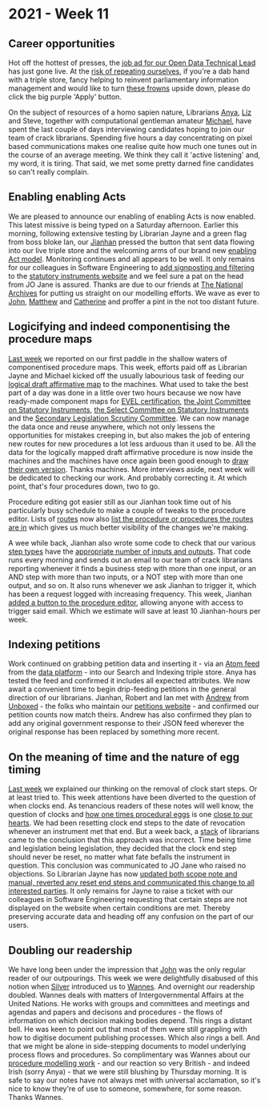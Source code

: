 # 2021 - Week 11

## Career opportunities

Hot off the hottest of presses, the [job ad for our Open Data Technical Lead](https://housesofparliament.tal.net/vx/appcentre-ParliamentaryDigitalService/brand-0/candidate/so/pm/9/pl/23/opp/2165-Open-Data-Technical-Lead/en-GB) has just gone live. At the [risk of repeating ourselves](https://twitter.com/fantasticlife/status/1373231402020450304), if you're a dab hand with a triple store, fancy helping to reinvent parliamentary information management and would like to turn [these frowns](https://pbs.twimg.com/media/EZ02GnfX0AMmIz8?format=jpg&name=large) upside down, please do click the big purple 'Apply' button.

On the subject of resources of a homo sapien nature, Librarians [Anya](https://twitter.com/bitten_), [Liz](https://twitter.com/greensideknits) and Steve, together with computational gentleman amateur [Michael](https://twitter.com/fantasticlife), have spent the last couple of days interviewing candidates hoping to join our team of crack librarians. Spending five hours a day concentrating on pixel based communications makes one realise quite how much one tunes out in the course of an average meeting. We think they call it 'active listening' and, my word, it is tiring. That said, we met some pretty darned fine candidates so can't really complain.

## Enabling enabling Acts

We are pleased to announce our enabling of enabling Acts is now enabled. This latest missive is being typed on a Saturday afternoon. Earlier this morning, following extensive testing by Librarian Jayne and a green flag from boss bloke Ian, our [Jianhan](https://twitter.com/jianhanzhu) pressed the button that sent data flowing into our live triple store and the welcoming arms of our brand new [enabling Act model](https://ukparliament.github.io/ontologies/legislation/legislation-ontology.html#d4e301). Monitoring continues and all appears to be well. It only remains for our colleagues in Software Engineering to [add signposting and filtering](https://trello.com/c/TMHt6dSy/156-si-214-introducing-other-procedures) to the [statutory instruments website](https://statutoryinstruments.parliament.uk/) and we feel sure a pat on the head from JO Jane is assured. Thanks are due to our friends at [The National Archives](https://www.nationalarchives.gov.uk/) for putting us straight on our modelling efforts. We wave as ever to [John](https://twitter.com/johnlsheridan), [Matthew](https://twitter.com/matthewj_bell) and [Catherine](https://twitter.com/CathTabone) and proffer a pint in the not too distant future.

## Logicifying and indeed componentising the procedure maps

[Last week](https://ukparliament.github.io/ontologies/meta/weeknotes/2021/10/#componentising-the-logical-procedure-maps) we reported on our first paddle in the shallow waters of componentised procedure maps. This week, efforts paid off as Librarian Jayne and Michael kicked off the usually labourious task of feeding our [logical draft affirmative map](https://ukparliament.github.io/ontologies/procedure/flowcharts/sis/logic-gates/draft-affirmative.pdf) to the machines. What used to take the best part of a day was done in a little over two hours because we now have ready-made component maps for [EVEL certification](https://ukparliament.github.io/ontologies/meta/weeknotes/2021/11/evel-certification.png), [the Joint Committee on Statutory Instruments](https://ukparliament.github.io/ontologies/meta/weeknotes/2021/11/jcsi.png), [the Select Committee on Statutory Instruments](https://ukparliament.github.io/ontologies/meta/weeknotes/2021/11/scsi.png) and the [Secondary Legislation Scrutiny Committee](https://ukparliament.github.io/ontologies/meta/weeknotes/2021/11/scsi.png). We can now manage the data once and reuse anywhere, which not only lessens the opportunities for mistakes creeping in, but also makes the job of entering new routes for new procedures a lot less arduous than it used to be. All the data for the logically mapped draft affirmative procedure is now inside the machines and the machines have once again been good enough to [draw their own version](https://ukparliament.github.io/ontologies/meta/weeknotes/2021/11/draft-affirmative.png). Thanks machines. More interviews aside, next week will be dedicated to checking our work. And probably correcting it. At which point, that's four procedures down, two to go.

Procedure editing got easier still as our Jianhan took time out of his particularly busy schedule to make a couple of tweaks to the procedure editor. Lists of [routes](https://ukparliament.github.io/ontologies/procedure/procedure-ontology.html#d4e164) now also [list the procedure or procedures the routes are in](https://trello.com/c/8wPxzbm3/73-show-procedure-on-routes-list-under-a-step-and-route-view-pages) which gives us much better visibility of the changes we're making.

A wee while back, Jianhan also wrote some code to check that our various [step types](https://ukparliament.github.io/ontologies/procedure/procedure-ontology.html#d4e186) have the [appropriate number of inputs and outputs](https://ukparliament.github.io/ontologies/procedure/flowcharts/meta/design-notes/?jj#validating-inputs-and-outputs-to-steps). That code runs every morning and sends out an email to our team of crack librarians reporting whenever it finds a business step with more than one input, or an AND step with more than two inputs, or a NOT step with more than one output, and so on. It also runs whenever we ask Jianhan to trigger it, which has been a request logged with increasing frequency. This week, Jianhan [added a button to the procedure editor](https://trello.com/c/fIYKizk9/94-add-a-button-to-the-editor-application-to-trigger-the-step-check-email), allowing anyone with access to trigger said email. Which we estimate will save at least 10 Jianhan-hours per week.

## Indexing petitions

Work continued on grabbing petition data and inserting it - via an [Atom feed](https://en.wikipedia.org/wiki/Atom_(Web_standard)) from the [data platform](https://api.parliament.uk/) - into our Search and Indexing triple store. Anya has tested the feed and confirmed it includes all expected attributes. We now await a convenient time to begin drip-feeding petitions in the general direction of our librarians. Jianhan, Robert and Ian met with [Andrew](https://twitter.com/pixeltrix) from [Unboxed](https://unboxed.co/) - the folks who maintain our [petitions website](https://petition.parliament.uk/) -  and confirmed our petition counts now match theirs. Andrew has also confirmed they plan to add any original government response to their JSON feed wherever the original response has been replaced by something more recent.

## On the meaning of time and the nature of egg timing

[Last week](https://ukparliament.github.io/ontologies/meta/weeknotes/2021/10/#on-the-meaning-of-time-and-the-nature-of-egg-timing) we explained our thinking on the removal of clock start steps. Or at least tried to. This week attentions have been diverted to the question of when clocks end. As tenancious readers of these notes will well know, the question of clocks and [how one times procedural eggs](https://parliament-calendar.herokuapp.com/) is one [close to our hearts](https://parliament-calendar.herokuapp.com/meta/comments). We had been resetting clock end steps to the date of revocation whenever an instrument met that end. But a week back, a [stack](https://www.researchgate.net/publication/331539810_What_is_the_Collective_Noun_for_a_Group_of_Librarians) of librarians came to the conclusion that this approach was incorrect. Time being time and legislation being legislation, they decided that the clock end step should never be reset, no matter what fate befalls the instrument in question. This conclusion was communicated to JO Jane who raised no objections. So Librarian Jayne has now [updated both scope note and manual, reverted any reset end steps and communicated this change to all interested parties](https://trello.com/c/P04zfEfN/340-jw-the-clocks-and-revocation-clock-ends). It only remains for Jayne to raise a ticket with our colleagues in Software Engineering requesting that certain steps are not displayed on the website when certain conditions are met. Thereby preserving accurate data and heading off any confusion on the part of our users.

## Doubling our readership

We have long been under the impression that [John](https://twitter.com/johnlsheridan) was the only regular reader of our outpourings. This week we were delightfully disabused of this notion when [Silver](https://twitter.com/silveroliver) introduced us to [Wannes](https://twitter.com/wanneslint). And overnight our readership doubled. Wannes deals with matters of Intergovernmental Affairs at the United Nations. He works with groups and committees and meetings and agendas and papers and decisons and procedures - the flows of information on which decision making bodies depend. This rings a distant bell. He was keen to point out that most of them were still grappling with how to digitise document publishing processes. Which also rings a bell. And that we might be alone in side-stepping documents to model underlying process flows and procedures. So complimentary was Wannes about our [procedure modelling work](https://ukparliament.github.io/ontologies/procedure/procedure-ontology.html) - and our reaction so very British - and indeed Irish (sorry Anya) - that we were still blushing by Thursday morning. It is safe to say our notes have not always met with universal acclamation, so it's nice to know they're of use to someone, somewhere, for some reason. Thanks Wannes.

